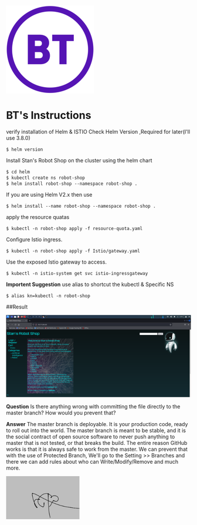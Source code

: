 
![alt text](https://github.com/UnchainedSoulBT/robot-shop/blob/Ben_Tal/BT_Logo.jpeg?raw=true)
# BT's Instructions
verify installation of Helm & ISTIO
Check Helm Version ,Required for later(I'll use 3.8.0)
```shell
$ helm version
```

Install Stan's Robot Shop on the cluster using the helm chart 
```shell
$ cd helm
$ kubectl create ns robot-shop
$ helm install robot-shop --namespace robot-shop .
```
If you are using Helm V2.x then use
```shell
$ helm install --name robot-shop --namespace robot-shop .
```
apply the resource quatas
```shell
$ kubectl -n robot-shop apply -f resource-quota.yaml
```
Configure Istio ingress.
```shell
$ kubectl -n robot-shop apply -f Istio/gateway.yaml
```
Use the exposed Istio gateway to access.

```shell
$ kubectl -n istio-system get svc istio-ingressgateway
```
**Importent Suggestion**
use alias to shortcut the kubectl & Specific NS
```shell
$ alias kn=kubectl -n robot-shop
```
##Result


<img src="Result.png" alt="drawing" width="800"/>

**Question**
Is there anything wrong with committing the file directly to the master
branch? How would you prevent that?

**Answer**
The master branch is deployable. It is your production code, ready to roll out into the world.
The master branch is meant to be stable, and it is the social contract of open source software to never push anything to master that is not tested, or that breaks the build. 
The entire reason GitHub works is that it is always safe to work from the master.
We can prevent that with the use of Protected Branch, We'll go to the Setting >> Branches and there we can add rules about who can Write/Modify/Remove and much more.

<img src="BT_Sign.jpeg" alt="drawing" width="200"/>
